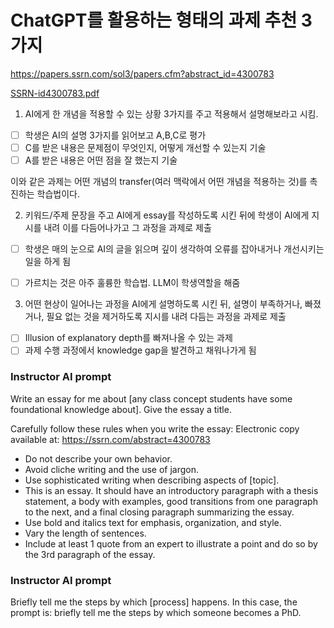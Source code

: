 # ChatGPT를 활용하는 형태의 과제 추천 3가지

https://papers.ssrn.com/sol3/papers.cfm?abstract_id=4300783

[SSRN-id4300783.pdf](Assets/SSRN-id4300783.pdf)<!-- {"embed":"true", "preview":"true"} -->


1. AI에게 한 개념을 적용할 수 있는 상황 3가지를 주고 적용해서 설명해보라고 시킴.
- [ ] 학생은 AI의 설명 3가지를 읽어보고 A,B,C로 평가
- [ ] C를 받은 내용은 문제점이 무엇인지, 어떻게 개선할 수 있는지 기술
- [ ] A를 받은 내용은 어떤 점을 잘 했는지 기술

이와 같은 과제는 어떤 개념의 transfer(여러 맥락에서 어떤 개념을 적용하는 것)를 촉진하는 학습법이다.


2. 키워드/주제 문장을 주고 AI에게 essay를 작성하도록 시킨 뒤에 학생이 AI에게 지시를 내려 이를 다듬어나가고 그 과정을 과제로 제출
- [ ] 학생은 매의 눈으로 AI의 글을 읽으며 깊이 생각하여 오류를 잡아내거나 개선시키는 일을 하게 됨
- [ ] 가르치는 것은 아주 훌륭한 학습법. LLM이 학생역할을 해줌


3. 어떤 현상이 일어나는 과정을 AI에게 설명하도록 시킨 뒤, 설명이 부족하거나, 빠졌거나, 필요 없는 것을 제거하도록 지시를 내려 다듬는 과정을 과제로 제출
- [ ] Illusion of explanatory depth를 빠져나올 수 있는 과제
- [ ] 과제 수행 과정에서 knowledge gap을 발견하고 채워나가게 됨

### Instructor AI prompt

Write an essay for me about [any class concept students have some foundational knowledge about]. Give the essay a title. 

Carefully follow these rules when you write the essay: Electronic copy available at: https://ssrn.com/abstract=4300783 

* Do not describe your own behavior. 
* Avoid cliche writing and the use of jargon. 
* Use sophisticated writing when describing aspects of [topic]. 
* This is an essay. It should have an introductory paragraph with a thesis statement, a body with examples, good transitions from one paragraph to the next, and a final closing paragraph summarizing the essay. 
* Use bold and italics text for emphasis, organization, and style. 
* Vary the length of sentences. 
* Include at least 1 quote from an expert to illustrate a point and do so by the 3rd paragraph of the essay.


### Instructor AI prompt
Briefly tell me the steps by which [process] happens. In this case, the prompt is: briefly tell me the steps by which someone becomes a PhD.